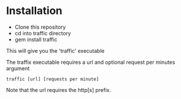 # Installation

* Clone this repository
* cd into traffic directory
* gem install traffic

This will give you the 'traffic' executable

The traffix executable requires a url and optional request per minutes argument

    traffic [url] [requests per minute]

Note that the url requires the http[s] prefix.
